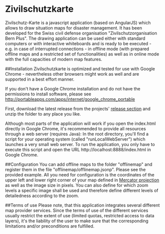 # Zivilschutzkarte
Zivilschutz-Karte is a javascript application (based on AngularJS) which allows to draw situation maps for disaster management. It has been developed for the Swiss civil defense organisation "Zivilschutzorganisation Bern Plus". The drawing application can be used either with standard computers or with interactive whiteboards and is ready to be executed - e.g. in case of interrupted connections - in offline mode (with prepared offline maps and a restricted set of functionalities) as well as in online mode with the full capacities of modern map features.

##Installation
Zivilschutzkarte is optimized and tested for use with Google Chrome - nevertheless other browsers might work as well and are supported in a best effort manner.

If you don't have a Google Chrome installation and do not have the permissions to install software, please see http://portableapps.com/apps/internet/google_chrome_portable

First, download the latest release from the projects' [release section](https://github.com/olinux/zskarte/releases) and unzip the folder to any place you like.

Although most parts of the application will work if you open the index.html directly in Google Chrome, it's recommended to provide all resources through a web server (requires Java):
In the root directory, you'll find a script for your operating system (called "runLocalWebServer") which launches a very small web server.
To run the application, you only have to execute this script and open the URL http://localhost:8888/index.html in Google Chrome. 

##Configuration
You can add offline maps to the folder "offlinemap" and register them in the file "offlinemap/offlinemap.jsonp". Please see the provided example. All you need for configuration is the coordinates of the upper left and lower right corner of your map defined in [Mercator projection](http://en.wikipedia.org/wiki/Mercator_projection) as well as the image size in pixels. You can also define for which zoom levels a specific image shall be used and therefore define different levels of detailedness according to the zoom.

##Terms of use
Please note, that this application integrates several different map provider services. Since the terms of use of the different services usually restrict the extent of use (limited quotas, restricted access to data layers), it's the liability of the user to make sure that the corresponding limitations and/or preconditions are fulfilled.
